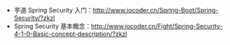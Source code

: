 * 芋道 Spring Security 入门：<http://www.iocoder.cn/Spring-Boot/Spring-Security/?zkzl>
* Spring Security 基本概念：<http://www.iocoder.cn/Fight/Spring-Security-4-1-0-Basic-concept-description/?zkzl>
